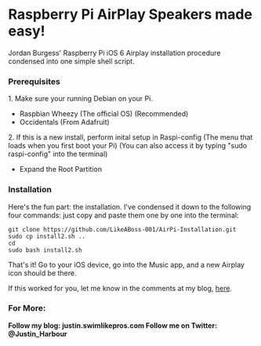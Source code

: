 Raspberry Pi AirPlay Speakers made easy!
==================

Jordan Burgess' Raspberry Pi iOS 6 Airplay installation procedure condensed into one simple shell script.

<h3>Prerequisites</h3>
1. Make sure your running Debian on your Pi.
    <ul>
      <li>Raspbian Wheezy (The official OS) (Recommended)</li>
      <li>Occidentals (From Adafruit)</li>
    </ul>
2. If this is a new install, perform inital setup in Raspi-config (The menu that loads when you first boot your Pi)  
(You can also access it by typing "sudo raspi-config" into the terminal)
    <ul>
      <li>Expand the Root Partition</li>
    </ul>
</ol>

<h3>Installation</h3>
<p>Here's the fun part: the installation.  I've condensed it down to the following four commands: just copy and paste them one by one into the terminal:</p>

    git clone https://github.com/LikeABoss-001/AirPi-Installation.git
    sudo cp install2.sh ..
    cd
    sudo bash install2.sh


<p>That's it!  Go to your iOS device, go into the Music app, and a new Airplay icon should be there.</p>
<p>If this worked for you, let me know in the comments at my blog, <a href="justin.swimlikepros.com">here</a>.</p>

<h3>For More:</h3>
<strong>Follow my blog: justin.swimlikepros.com
Follow me on Twitter: @Justin_Harbour</strong>
